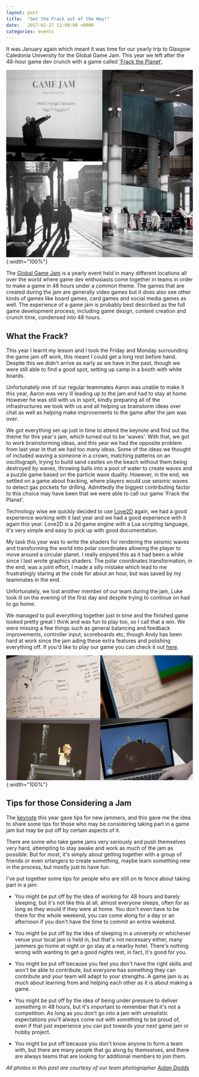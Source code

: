 ```yaml
---
layout: post
title:  "Get the Frack out of the Way!"
date:   2017-02-27 12:00:00 +0000
categories: events
---
```


It was January again which meant it was time for our yearly trip to Glasgow Caledonia University for the Global Game Jam.  This year we left after the 48-hour game dev crunch with a game called ['Frack the Planet'][frack-the-planet].

![alt text](https://github.com/AerialMantis/aerialmantis.github.io/raw/master/images/gg17-compilation-1.jpg "Game Jam 2017"){:width="100%"}

The [Global Game Jam][global-game-jam] is a yearly event held in many different locations all over the world where game dev enthusiasts come together in teams in order to make a game in 48 hours under a common theme. The games that are created during the jam are generally video games but it does also see other kinds of games like board games, card games and social media games as well. The experience of a game jam is probably best described as the full game development process; including game design, content creation and crunch time, condensed into 48 hours.

## What the Frack?

This year I learnt my lesson and I took the Friday and Monday surrounding the game jam off work, this meant I could get a long rest before hand. Despite this we didn't arrive as early as we have in the past, though we were still able to find a good spot, setting up camp in a booth with white boards.

Unfortunately one of our regular teammates Aaron was unable to make it this year, Aaron was very ill leading up to the jam and had to stay at home. However he was still with us in spirit, kindly preparing all of the infrastructures we took with us and all helping us brainstorm ideas over chat as well as helping make improvements to the game after the jam was over.

We got everything set up just in time to attend the keynote and find out the theme for this year's jam, which turned out to be 'waves'. With that, we got to work brainstorming ideas, and this year we had the opposite problem from last year in that we had too many ideas. Some of the ideas we thought of included waving a someone in a crown, matching patterns on an oscillograph, trying to build sand castles on the beach without them being destroyed by waves, throwing balls into a pool of water to create waves and a puzzle game based on the particle wave duality. However, in the end, we settled on a game about fracking, where players would use seismic waves to detect gas pockets for drilling. Admittedly the biggest contributing factor to this choice may have been that we were able to call our game 'Frack the Planet'.

Technology wise we quickly decided to use [Love2D][love-2d] again, we had a good experience working with it last year and we had a good experience with it again this year. Love2D is a 2d game engine with a Lua scripting language, it's very simple and easy to pick up with good documentation.

My task this year was to write the shaders for rendering the seismic waves and transforming the world into polar coordinates allowing the player to move around a circular planet. I really enjoyed this as it had been a while since I last wrote graphics shaders. The polar coordinates transformation, in the end, was a joint effort, I made a silly mistake which lead to me frustratingly staring at the code for about an hour, but was saved by my teammates in the end.

Unfortunately, we lost another member of our team during the jam, Luke took ill on the evening of the first day and despite trying to continue on had to go home.

We managed to pull everything together just in time and the finished game looked pretty great I think and was fun to play too, so I call that a win. We were missing a few things such as general balancing and feedback improvements, controller input, scoreboards etc, though Andy has been hard at work since the jam ading these extra features and polishing everything off. If you'd like to play our game you can check it out [here][source].

![alt text](https://github.com/AerialMantis/aerialmantis.github.io/raw/master/images/gg17-compilation-2.jpg "Game Jam 2017"){:width="100%"}

## Tips for those Considering a Jam

The [keynote][extra-credits] this year gave tips for new jammers, and this gave me the idea to share some tips for those who may be considering taking part in a game jam but may be put off by certain aspects of it.

There are some who take game jams very seriously and push themselves very hard, attempting to stay awake and work as much of the jam as possible. But for most, it's simply about getting together with a group of friends or even srtangers to create something, maybe learn something new in the process, but mostly just to have fun.

I've put together some tips for people who are still on te fence about taking part in a jam:

* You might be put off by the idea of working for 48 hours and barely sleeping, but it's not like this at all, almost everyone sleeps, often for as long as they would if they were at home. You don't even have to be there for the whole weekend, you can come along for a day or an afternoon if you don't have the time to commit an entire weekend.

* You might be put off by the idea of sleeping in a university or whichever venue your local jam is held in, but that's not necessary either, many jammers go home at night or go stay at a nearby hotel. There's nothing wrong with wanting to get a good nights rest, in fact, it's good for you.

* You might be put off because you feel you don't have the right skills and won't be able to contribute, but everyone has something they can contribute and your team will adapt to your strengths. A game jam is as much about learning from and helping each other as it is about making a game.

* You might be put off by the idea of being under pressure to deliver something in 48 hours, but it's important to remember that it's not a competition. As long as you don't go into a jam with unrealistic expectations you'll always come out with something to be proud of, even if that just experience you can put towards your next game jam or hobby project.

* You might be put off because you don't know anyone to form a team with, but there are many people that go along by themselves, and there are always teams that are looking for additional members to join them.

*All photos in this post are courtesy of our team photographer [Aidan Dodds][aidan-twitter]*

[global-game-jam]: http://globalgamejam.org/

[frack-the-planet]: http://globalgamejam.org/2017/games/frack-planet

[love-2d]: https://love2d.org/

[source]: https://github.com/adurdin/ggj2017

[extra-credits]: https://www.youtube.com/watch?v=2xfxx27HbM4

[aidan-twitter]: https://twitter.com/Aidan_Dodds







